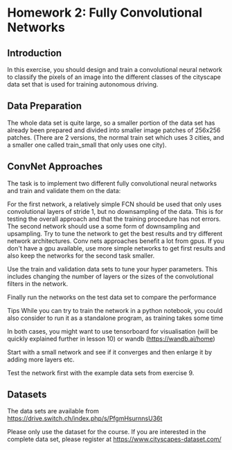 # Homework 2: Fully Convolutional Networks

## Introduction

In this exercise, you should design and train a convolutional neural network to classify the pixels of an image into the different classes of the cityscape data set that is used for training autonomous driving.

## Data Preparation
The whole data set is quite large, so a smaller portion of the data set has already been prepared and divided into smaller image patches of 256x256 patches. (There are 2 versions, the normal train set which uses 3 cities, and a smaller one called train_small that only uses one city).

## ConvNet Approaches
The task is to implement two different fully convolutional neural networks and train and validate them on the data:

For the first network, a relatively simple FCN should be used that only uses convolutional layers of stride 1, but no downsampling of the data. This is for testing the overall approach and that the training procedure has not errors.
The second network should use a some form of downsampling and upsampling. Try to tune the network to get the best results and try different network architectures.
Conv nets approaches benefit a lot from gpus. If you don't have a gpu available, use more simple networks to get first results and also keep the networks for the second task smaller.

Use the train and validation data sets to tune your hyper parameters. This includes changing the number of layers or the sizes of the convolutional filters in the network.

Finally run the networks on the test data set to compare the performance

Tips
While you can try to train the network in a python notebook, you could also consider to run it as a standalone program, as training takes some time

In both cases, you might want to use tensorboard for visualisation (will be quickly explained further in lesson 10) or wandb (https://wandb.ai/home)

Start with a small network and see if it converges and then enlarge it by adding more layers etc.

Test the network first with the example data sets from exercise 9.

## Datasets
The data sets are available from https://drive.switch.ch/index.php/s/PfgmHsurnnsU36t

Please only use the dataset for the course. If you are interested in the complete data set, please register at https://www.cityscapes-dataset.com/